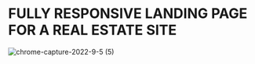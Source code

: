 # FULLY RESPONSIVE LANDING PAGE FOR A REAL ESTATE SITE 
![chrome-capture-2022-9-5 (5)](https://user-images.githubusercontent.com/105635441/194104032-b0b1b43f-65ac-4a52-bc36-84f3f930d23e.gif)
